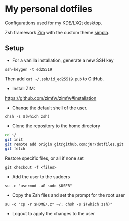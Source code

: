 # My personal dotfiles

Configurations used for my KDE/LXQt desktop.

Zsh framework [Zim](https://github.com/zimfw/zimfw) with the custom theme [simpla](.zim/modules/prompt/functions/prompt_simpla_setup).

## Setup

- For a vanilla installation, generate a new SSH key

`ssh-keygen -t ed25519`

Then add `cat ~/.ssh/id_ed25519.pub` to GitHub.

- Install ZIM:

https://github.com/zimfw/zimfw#installation

- Change the default shell of the user.

`chsh -s $(which zsh)`

- Clone the repository to the home directory

```sh
cd ~/
git init
git remote add origin git@github.com:j8r/dotfiles.git
git fetch
```

Restore specific files, or all if none set

`git checkout -f <files>`

- Add the user to the sudoers

`su -c "usermod -aG sudo $USER"`

- Copy the Zsh files and set the prompt for the root user

`su -c "cp -r $HOME/.z* ~/; chsh -s $(which zsh)"`

- Logout to apply the changes to the user
